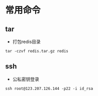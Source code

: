 # 常用命令
## tar
- 打包redis目录
```
tar -czvf redis.tar.gz redis
```

## ssh
- 公私密钥登录
```
ssh root@123.207.126.144 -p22 -i id_rsa
```
